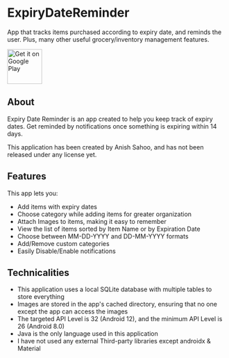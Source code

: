 # ExpiryDateReminder
App that tracks items purchased according to expiry date, and reminds the user. Plus, many other useful grocery/inventory management features.

<p align="left">
<a href="https://play.google.com/store/apps/details?id=com.anish.expirydatereminder">
    <img alt="Get it on Google Play"
        height="80"
        src="https://play.google.com/intl/en_us/badges/images/generic/en_badge_web_generic.png" />
</a>  
</p>


## About

Expiry Date Reminder is an app created to help you keep track of expiry dates. 
Get reminded by notifications once something is expiring within 14 days.

This application has been created by Anish Sahoo, and has not been released under any license yet.

## Features

This app lets you:
- Add items with expiry dates
- Choose category while adding items for greater organization
- Attach Images to items, making it easy to remember
- View the list of items sorted by Item Name or by Expiration Date
- Choose between MM-DD-YYYY and DD-MM-YYYY formats
- Add/Remove custom categories
- Easily Disable/Enable notifications

## Technicalities

- This application uses a local SQLite database with multiple tables to store everything
- Images are stored in the app's cached directory, ensuring that no one except the app can access the images
- The targeted API Level is 32 (Android 12), and the minimum API Level is 26 (Android 8.0)
- Java is the only language used in this application
- I have not used any external Third-party libraries except androidx & Material

